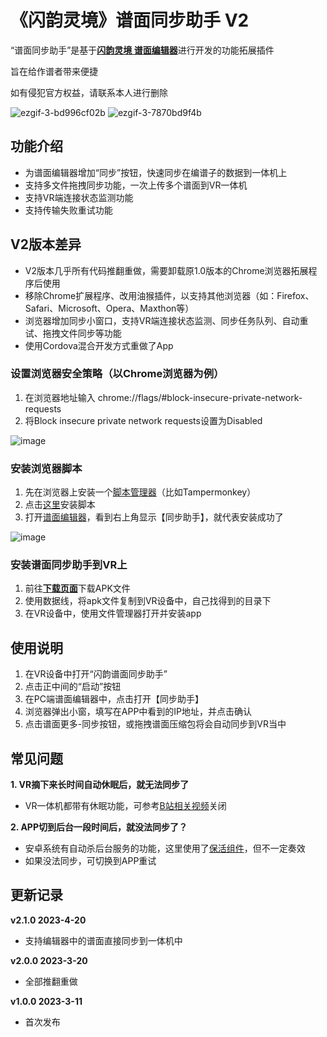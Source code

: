 # 《闪韵灵境》谱面同步助手 V2
“谱面同步助手”是基于[**闪韵灵境 谱面编辑器**](https://cipher-editor-cn.picovr.com/)进行开发的功能拓展插件

旨在给作谱者带来便捷

如有侵犯官方权益，请联系本人进行删除

![ezgif-3-bd996cf02b](https://user-images.githubusercontent.com/51113234/233357793-019da48a-ccd0-4f29-8969-00d50382d4cd.gif)
![ezgif-3-7870bd9f4b](https://user-images.githubusercontent.com/51113234/233359990-0ea84380-b411-4afd-a728-2f92d95d6ed7.gif)

## 功能介绍
 - 为谱面编辑器增加“同步”按钮，快速同步在编谱子的数据到一体机上
 - 支持多文件拖拽同步功能，一次上传多个谱面到VR一体机
 - 支持VR端连接状态监测功能
 - 支持传输失败重试功能

## V2版本差异
 - V2版本几乎所有代码推翻重做，需要卸载原1.0版本的Chrome浏览器拓展程序后使用
 - 移除Chrome扩展程序、改用油猴插件，以支持其他浏览器（如：Firefox、Safari、Microsoft、Opera、Maxthon等）
 - 浏览器增加同步小窗口，支持VR端连接状态监测、同步任务队列、自动重试、拖拽文件同步等功能
 - 使用Cordova混合开发方式重做了App

### 设置浏览器安全策略（以Chrome浏览器为例）
1. 在浏览器地址输入 chrome://flags/#block-insecure-private-network-requests
2. 将Block insecure private network requests设置为Disabled

![image](https://user-images.githubusercontent.com/51113234/233377193-04d8040f-4cc0-4d23-a5ad-999044f99785.png)

### 安装浏览器脚本
1. 先在浏览器上安装一个[脚本管理器](https://greasyfork.org/zh-CN/help/installing-user-scripts)（比如Tampermonkey）
2. 点击[这里](https://greasyfork.org/zh-CN/scripts/462205)安装脚本
3. 打开[谱面编辑器](https://cipher-editor-cn.picovr.com/)，看到右上角显示【同步助手】，就代表安装成功了

![image](https://user-images.githubusercontent.com/51113234/226379351-55407f06-4877-4e4f-8993-580a9227c590.png)

### 安装谱面同步助手到VR上
1. 前往[**下载页面**](../../releases/latest)下载APK文件
1. 使用数据线，将apk文件复制到VR设备中，自己找得到的目录下
2. 在VR设备中，使用文件管理器打开并安装app

## 使用说明

1. 在VR设备中打开“闪韵谱面同步助手”
2. 点击正中间的“启动”按钮
3. 在PC端谱面编辑器中，点击打开【同步助手】
4. 浏览器弹出小窗，填写在APP中看到的IP地址，并点击确认
5. 点击谱面更多-同步按钮，或拖拽谱面压缩包将会自动同步到VR当中

## 常见问题
**1. VR摘下来长时间自动休眠后，就无法同步了**
 - VR一体机都带有休眠功能，可参考[B站相关视频](https://search.bilibili.com/all?keyword=pico4%20%E4%BC%91%E7%9C%A0)关闭

**2. APP切到后台一段时间后，就没法同步了？**
 - 安卓系统有自动杀后台服务的功能，这里使用了[保活组件](https://github.com/fanqieVip/keeplive)，但不一定奏效
 - 如果没法同步，可切换到APP重试

## 更新记录

**v2.1.0 2023-4-20**
 - 支持编辑器中的谱面直接同步到一体机中

**v2.0.0 2023-3-20**
 - 全部推翻重做

**v1.0.0 2023-3-11**
 - 首次发布
